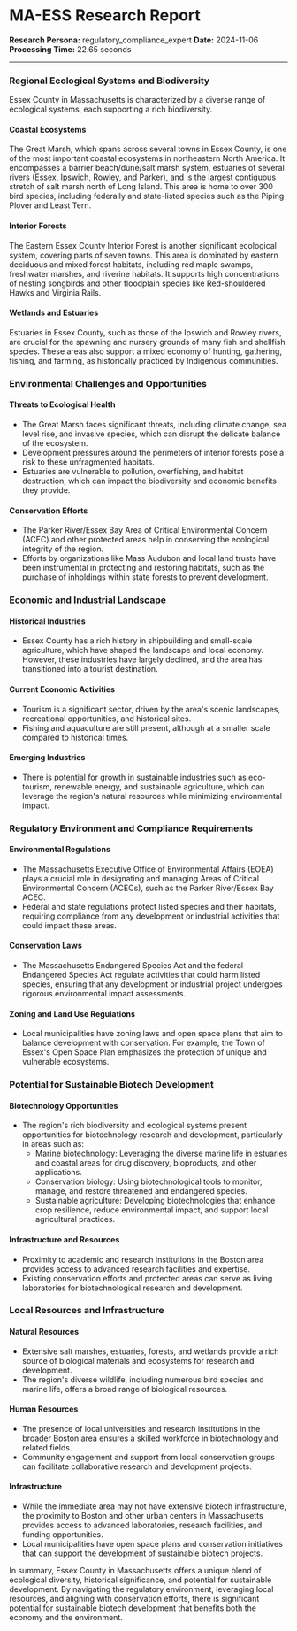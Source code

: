 # MA-ESS Research Report

**Research Persona:** regulatory_compliance_expert
**Date:** 2024-11-06
**Processing Time:** 22.65 seconds

---

### Regional Ecological Systems and Biodiversity

Essex County in Massachusetts is characterized by a diverse range of ecological systems, each supporting a rich biodiversity.

#### Coastal Ecosystems
The Great Marsh, which spans across several towns in Essex County, is one of the most important coastal ecosystems in northeastern North America. It encompasses a barrier beach/dune/salt marsh system, estuaries of several rivers (Essex, Ipswich, Rowley, and Parker), and is the largest contiguous stretch of salt marsh north of Long Island. This area is home to over 300 bird species, including federally and state-listed species such as the Piping Plover and Least Tern.

#### Interior Forests
The Eastern Essex County Interior Forest is another significant ecological system, covering parts of seven towns. This area is dominated by eastern deciduous and mixed forest habitats, including red maple swamps, freshwater marshes, and riverine habitats. It supports high concentrations of nesting songbirds and other floodplain species like Red-shouldered Hawks and Virginia Rails.

#### Wetlands and Estuaries
Estuaries in Essex County, such as those of the Ipswich and Rowley rivers, are crucial for the spawning and nursery grounds of many fish and shellfish species. These areas also support a mixed economy of hunting, gathering, fishing, and farming, as historically practiced by Indigenous communities.

### Environmental Challenges and Opportunities

#### Threats to Ecological Health
- The Great Marsh faces significant threats, including climate change, sea level rise, and invasive species, which can disrupt the delicate balance of the ecosystem.
- Development pressures around the perimeters of interior forests pose a risk to these unfragmented habitats.
- Estuaries are vulnerable to pollution, overfishing, and habitat destruction, which can impact the biodiversity and economic benefits they provide.

#### Conservation Efforts
- The Parker River/Essex Bay Area of Critical Environmental Concern (ACEC) and other protected areas help in conserving the ecological integrity of the region.
- Efforts by organizations like Mass Audubon and local land trusts have been instrumental in protecting and restoring habitats, such as the purchase of inholdings within state forests to prevent development.

### Economic and Industrial Landscape

#### Historical Industries
- Essex County has a rich history in shipbuilding and small-scale agriculture, which have shaped the landscape and local economy. However, these industries have largely declined, and the area has transitioned into a tourist destination.

#### Current Economic Activities
- Tourism is a significant sector, driven by the area's scenic landscapes, recreational opportunities, and historical sites.
- Fishing and aquaculture are still present, although at a smaller scale compared to historical times.

#### Emerging Industries
- There is potential for growth in sustainable industries such as eco-tourism, renewable energy, and sustainable agriculture, which can leverage the region's natural resources while minimizing environmental impact.

### Regulatory Environment and Compliance Requirements

#### Environmental Regulations
- The Massachusetts Executive Office of Environmental Affairs (EOEA) plays a crucial role in designating and managing Areas of Critical Environmental Concern (ACECs), such as the Parker River/Essex Bay ACEC.
- Federal and state regulations protect listed species and their habitats, requiring compliance from any development or industrial activities that could impact these areas.

#### Conservation Laws
- The Massachusetts Endangered Species Act and the federal Endangered Species Act regulate activities that could harm listed species, ensuring that any development or industrial project undergoes rigorous environmental impact assessments.

#### Zoning and Land Use Regulations
- Local municipalities have zoning laws and open space plans that aim to balance development with conservation. For example, the Town of Essex's Open Space Plan emphasizes the protection of unique and vulnerable ecosystems.

### Potential for Sustainable Biotech Development

#### Biotechnology Opportunities
- The region's rich biodiversity and ecological systems present opportunities for biotechnology research and development, particularly in areas such as:
  - Marine biotechnology: Leveraging the diverse marine life in estuaries and coastal areas for drug discovery, bioproducts, and other applications.
  - Conservation biology: Using biotechnological tools to monitor, manage, and restore threatened and endangered species.
  - Sustainable agriculture: Developing biotechnologies that enhance crop resilience, reduce environmental impact, and support local agricultural practices.

#### Infrastructure and Resources
- Proximity to academic and research institutions in the Boston area provides access to advanced research facilities and expertise.
- Existing conservation efforts and protected areas can serve as living laboratories for biotechnological research and development.

### Local Resources and Infrastructure

#### Natural Resources
- Extensive salt marshes, estuaries, forests, and wetlands provide a rich source of biological materials and ecosystems for research and development.
- The region's diverse wildlife, including numerous bird species and marine life, offers a broad range of biological resources.

#### Human Resources
- The presence of local universities and research institutions in the broader Boston area ensures a skilled workforce in biotechnology and related fields.
- Community engagement and support from local conservation groups can facilitate collaborative research and development projects.

#### Infrastructure
- While the immediate area may not have extensive biotech infrastructure, the proximity to Boston and other urban centers in Massachusetts provides access to advanced laboratories, research facilities, and funding opportunities.
- Local municipalities have open space plans and conservation initiatives that can support the development of sustainable biotech projects.

In summary, Essex County in Massachusetts offers a unique blend of ecological diversity, historical significance, and potential for sustainable development. By navigating the regulatory environment, leveraging local resources, and aligning with conservation efforts, there is significant potential for sustainable biotech development that benefits both the economy and the environment.